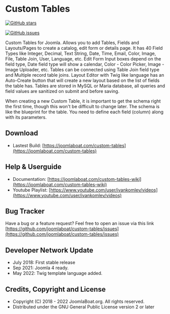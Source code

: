 # Custom Tables

[![GitHub stars](https://img.shields.io/github/stars/joomlaboat/custom-tables.svg?style=social&label=Star&maxAge=2592000)](https://GitHub.com/joomlaboat/custom-tables/stargazers/)


[![GitHub issues](https://img.shields.io/github/issues/joomlaboat/custom-tables.svg)](https://GitHub.com/joomlaboat/custom-tables/issues/)


Custom Tables for Joomla. Allows you to add Tables, Fields and Layouts/Pages to create a catalog, edit form or details page.
It has 40 Field Types like Integer, Decimal, Text String, Date, Time, Email, Color, Image, File, Table Join, User, Language, etc.
Edit Form Input boxes depend on the field type, Date field type will show a calendar, Color - Color Picker, Image - Image Uploader, etc.
Tables can be connected using Table Join field type and Multiple record table joins.
Layout Editor with Twig like language has an Auto-Create button that will create a new layout based on the list of fields the table has.
Tables are stored in MySQL or Maria database, all queries and field values are sanitized on submit and before saving.

When creating a new Custom Table, it is important to get the schema right the first time, though this won't be difficult to change later.
The schema is like the blueprint for the table. You need to define each field (column) along with its parameters.

Download 
--------
- Lastest Build: [https://joomlaboat.com/custom-tables](https://joomlaboat.com/custom-tables)

Help & Userguide
------------
- Documentation: [https://joomlaboat.com/custom-tables-wiki](https://joomlaboat.com/custom-tables-wiki)
- Youtube Playlist: [https://www.youtube.com/user/ivankomlev/videos](https://www.youtube.com/user/ivankomlev/videos)

Bug Tracker
------------
Have a bug or a feature request? Feel free to open an issue via this link [https://github.com/joomlaboat/custom-tables/issues](https://github.com/joomlaboat/custom-tables/issues)

Developer Network Update
----------
- July 2018: First stable release
- Sep 2021: Joomla 4 ready.
- May 2022: Twig template language added.

Credits, Copyright and License
----------
  * Copyright (C) 2018 - 2022 JoomlaBoat.org. All rights reserved.
  * Distributed under the GNU General Public License version 2 or later
